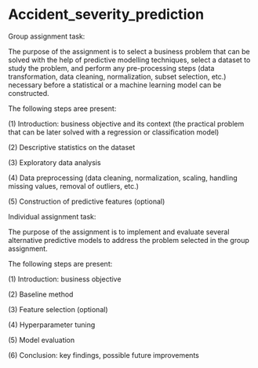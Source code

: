 # Accident_severity_prediction

Group assignment task:

The purpose of the assignment is to
select a business problem that can be solved with the help of predictive modelling techniques, select a
dataset to study the problem, and perform any pre-processing steps (data transformation, data cleaning,
normalization, subset selection, etc.) necessary before a statistical or a machine learning model can be
constructed.

The following steps aree present:

(1) Introduction: business objective and its context (the practical problem that can be later solved
with a regression or classification model)

(2) Descriptive statistics on the dataset

(3) Exploratory data analysis

(4) Data preprocessing (data cleaning, normalization, scaling, handling missing values, removal of
outliers, etc.)

(5) Construction of predictive features (optional)




Individual assignment task:

The purpose of the assignment is
to implement and evaluate several alternative predictive models to address the problem selected in the
group assignment.

The following steps are present:

(1) Introduction: business objective

(2) Baseline method

(3) Feature selection (optional)

(4) Hyperparameter tuning

(5) Model evaluation

(6) Conclusion: key findings, possible future improvements
